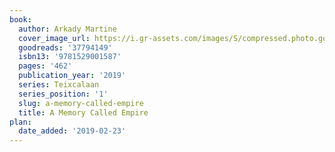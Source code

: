 ```yaml
---
book:
  author: Arkady Martine
  cover_image_url: https://i.gr-assets.com/images/S/compressed.photo.goodreads.com/books/1526486698l/37794149._SX98_.jpg
  goodreads: '37794149'
  isbn13: '9781529001587'
  pages: '462'
  publication_year: '2019'
  series: Teixcalaan
  series_position: '1'
  slug: a-memory-called-empire
  title: A Memory Called Empire
plan:
  date_added: '2019-02-23'
---
```

